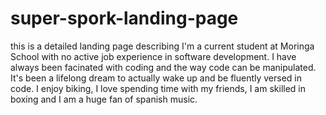 # super-spork-landing-page
this is a detailed landing page describing 
I'm a current student at Moringa School with no active job experience in software development.
I have always been facinated with coding and the way code can be manipulated. It's been a lifelong dream to actually wake up and be fluently versed in code.
I enjoy biking, I love spending time with my friends, I am skilled in boxing and I am a huge fan of spanish music.
